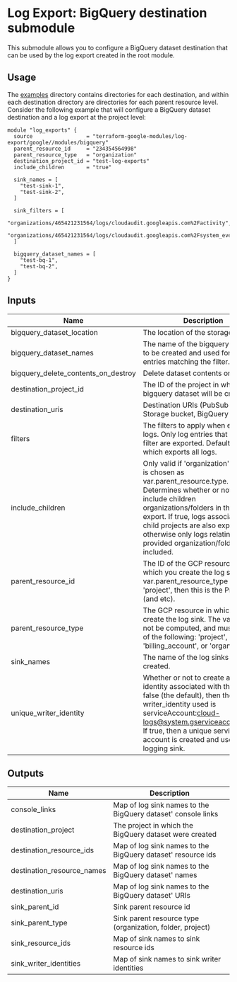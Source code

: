 # Log Export: BigQuery destination submodule

This submodule allows you to configure a BigQuery dataset destination that
can be used by the log export created in the root module.

## Usage

The [examples](../../examples) directory contains directories for each destination, and within each destination directory are directories for each parent resource level. Consider the following
example that will configure a BigQuery dataset destination and a log export at the project level:

```hcl
module "log_exports" {
  source                 = "terraform-google-modules/log-export/google//modules/bigquery"
  parent_resource_id     = "234354564998"
  parent_resource_type   = "organization"
  destination_project_id = "test-log-exports"
  include_children       = "true"

  sink_names = [
    "test-sink-1",
    "test-sink-2",
  ]

  sink_filters = [
    "organizations/465421231564/logs/cloudaudit.googleapis.com%2Factivity",
    "organizations/465421231564/logs/cloudaudit.googleapis.com%2Fsystem_event",
  ]

  bigquery_dataset_names = [
    "test-bq-1",
    "test-bq-2",
  ]
}
```

[^]: (autogen_docs_start)

## Inputs

| Name | Description | Type | Default | Required |
|------|-------------|:----:|:-----:|:-----:|
| bigquery\_dataset\_location | The location of the storage bucket. | string | `"US"` | no |
| bigquery\_dataset\_names | The name of the bigquery datasets to be created and used for log entries matching the filter. | list | n/a | yes |
| bigquery\_delete\_contents\_on\_destroy | Delete dataset contents on destroy | string | `"true"` | no |
| destination\_project\_id | The ID of the project in which the bigquery dataset will be created. | string | n/a | yes |
| destination\_uris | Destination URIs (PubSub topic, Storage bucket, BigQuery dataset) | list | `<list>` | no |
| filters | The filters to apply when exporting logs. Only log entries that match the filter are exported. Default is '' which exports all logs. | list | n/a | yes |
| include\_children | Only valid if 'organization' or 'folder' is chosen as var.parent_resource.type. Determines whether or not to include children organizations/folders in the sink export. If true, logs associated with child projects are also exported; otherwise only logs relating to the provided organization/folder are included. | string | `"false"` | no |
| parent\_resource\_id | The ID of the GCP resource in which you create the log sink. If var.parent_resource_type is set to 'project', then this is the Project ID (and etc). | string | n/a | yes |
| parent\_resource\_type | The GCP resource in which you create the log sink. The value must not be computed, and must be one of the following: 'project', 'folder', 'billing_account', or 'organization'. | string | `"project"` | no |
| sink\_names | The name of the log sinks to be created. | list | n/a | yes |
| unique\_writer\_identity | Whether or not to create a unique identity associated with this sink. If false (the default), then the writer_identity used is serviceAccount:cloud-logs@system.gserviceaccount.com. If true, then a unique service account is created and used for the logging sink. | string | `"false"` | no |

## Outputs

| Name | Description |
|------|-------------|
| console\_links | Map of log sink names to the BigQuery dataset' console links |
| destination\_project | The project in which the BigQuery dataset were created |
| destination\_resource\_ids | Map of log sink names to the BigQuery dataset' resource ids |
| destination\_resource\_names | Map of log sink names to the BigQuery dataset' names |
| destination\_uris | Map of log sink names to the BigQuery dataset' URIs |
| sink\_parent\_id | Sink parent resource id |
| sink\_parent\_type | Sink parent resource type (organization, folder, project) |
| sink\_resource\_ids | Map of sink names to sink resource ids |
| sink\_writer\_identities | Map of sink names to sink writer identities |

[^]: (autogen_docs_end)
